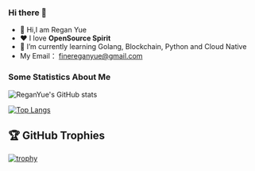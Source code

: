 ### Hi there 👋
- 👋 Hi,I am Regan Yue
- ❤️ I love **OpenSource Spirit** 
- 🌱 I’m currently learning Golang, Blockchain, Python and Cloud Native 
- My Email： finereganyue@gmail.com

### Some Statistics About Me
![ReganYue's GitHub stats](https://github-readme-stats.vercel.app/api?username=ReganYue&show_icons=true&theme=radical)

[![Top Langs](https://github-readme-stats.vercel.app/api/top-langs/?username=ReganYue&hide=javascript,html,css)](https://github.com/anuraghazra/github-readme-stats)

## 🏆 GitHub Trophies
  
[![trophy](https://github-profile-trophy.vercel.app/?username=ReganYue&theme=onedark)](https://github.com/ryo-ma/github-profile-trophy)
 


<!--
**ReganYue/ReganYue** is a ✨ _special_ ✨ repository because its `README.md` (this file) appears on your GitHub profile.

Here are some ideas to get you started:

- 🔭 I’m currently working on ...
- 🌱 I’m currently learning ...
- 👯 I’m looking to collaborate on ...
- 🤔 I’m looking for help with ...
- 💬 Ask me about ...
- 📫 How to reach me: ...
- 😄 Pronouns: ...
- ⚡ Fun fact: ...
-->
